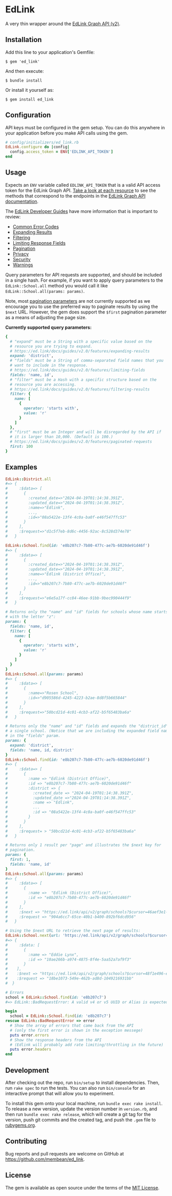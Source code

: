 # EdLink

A very thin wrapper around the [EdLink Graph API (v2)](https://ed.link/docs/api/v2.0/introduction).

## Installation

Add this line to your application's Gemfile:

    $ gem 'ed_link'

And then execute:

    $ bundle install

Or install it yourself as:

    $ gem install ed_link

## Configuration
API keys must be configured in the gem setup. You can do this anywhere in your application before you make API calls using the gem.

```ruby
# config/initializers/ed_link.rb
EdLink.configure do |config|
  config.access_token = ENV['EDLINK_API_TOKEN']
end
```

## Usage

Expects an `ENV` variable called `EDLINK_API_TOKEN` that is a valid API access token for the EdLink Graph API. [Take a look at each resource](https://github.com/membean/ed_link/tree/main/lib/ed_link) to see the methods that correspond to the endpoints in the [EdLink Graph API documentation](https://ed.link/docs/api/v2.0/introduction).

The [EdLink Developer Guides](https://ed.link/docs/guides/v2.0/introduction) have more information that is important to review:

- [Common Error Codes](https://ed.link/docs/api/v2.0/responses/errors)
- [Expanding Results](https://ed.link/docs/guides/v2.0/features/expanding-results)
- [Filtering](https://ed.link/docs/guides/v2.0/features/filtering-results)
- [Limiting Response Fields](https://ed.link/docs/guides/v2.0/features/limiting-fields)
- [Pagination](https://ed.link/docs/guides/v2.0/features/paginated-requests)
- [Privacy](https://ed.link/docs/guides/v2.0/security/privacy)
- [Security](https://ed.link/docs/guides/v2.0/security/data-security)
- [Warnings](https://ed.link/docs/api/v2.0/responses/warnings)


Query parameters for API requests are supported, and should be included in a single hash. For example, if you want to apply query parameters to the `EdLink::School.all` method you would call it like `EdLink::School.all(params: params)`.

Note, most [pagination parameters](https://ed.link/docs/guides/v2.0/features/paginated-requests) are not currently supported as we encourage you to use the preferred way to paginate results by using the `$next` URL. However, the gem does support the `$first` pagination parameter as a means of adjusting the page size.

**Currently supported query parameters:**

```ruby 
{
  # "expand" must be a String with a specific value based on the
  # resource you are trying to expand.
  # https://ed.link/docs/guides/v2.0/features/expanding-results
  expand: 'district',
  # "fields" must be a String of comma-separated field names that you
  # want to include in the response.
  # https://ed.link/docs/guides/v2.0/features/limiting-fields
  fields: 'name, id',
  # "filter" must be a Hash with a specific structure based on the
  # resource you are accessing.
  # https://ed.link/docs/guides/v2.0/features/filtering-results
  filter: {
    name: [
      {
        operator: 'starts with',
        value: 'r'
      }
    ]
  },
  # "first" must be an Integer and will be disregarded by the API if
  # it is larger than 10,000. (Default is 100.)
  # https://ed.link/docs/guides/v2.0/features/paginated-requests
  first: 100
}
```

## Examples

```ruby
EdLink::District.all
#=> {
#     :$data=> [
#       {
#         :created_date=>"2024-04-19T01:14:38.391Z",
#         :updated_date=>"2024-04-19T01:14:38.391Z",
#         :name=>"Edlink",
#         ...,
#         :id=>"08a5422e-13f4-4c0a-ba0f-e46f547ffc53"
#       }
#     ],
#     :$request=>"d1c5f7eb-8d6c-4456-92ac-8c528d374e78"
#   }
```

```ruby 
EdLink::School.find(id: 'e8b207c7-7b80-477c-ae7b-6020de91d46f')
#=> {
#     :$data=> [
#       {
#         :created_date=>"2024-04-19T01:14:38.391Z",
#         :updated_date=>"2024-04-19T01:14:38.391Z",
#         :name=>"Edlink (District Office)",
#         ...,
#         :id=>"e8b207c7-7b80-477c-ae7b-6020de91d46f"
#       }
#     ],
#     :$request=>"e6e5a17f-cc84-46ee-91bb-9bec990444f9"
#   }
```

```ruby 
# Returns only the "name" and "id" fields for schools whose name starts
# with the letter "z":
params: {
  fields: 'name, id',
  filter: {
    name: [
      {
        operator: 'starts with',
        value: 'r'
      }
    ]
  }
}
EdLink::School.all(params: params)
#=> {
#     :$data=> [
#       {
#         :name=>"Rosen School",
#         :id=>"d905586d-4245-4223-b2ae-8d8f5b665844"
#       }
#     ],
#     :$request=>"50bcd21d-4c01-4cb3-af22-b5f65483ba6a"
#   }
```

```ruby 
# Returns only the "name" and "id" fields and expands the "district_id" field for
# a single school. (Notice that we are including the expanded field name "district")
# in the "fields" param.
params: {
  expand: 'district',
  fields: 'name, id, district'
}
EdLink::School.find(id: 'e8b207c7-7b80-477c-ae7b-6020de91d46f')
#=> {
#     :$data=> [
#       {
#         :name => "Edlink (District Office)",
#         :id => "e8b207c7-7b80-477c-ae7b-6020de91d46f"
#         :district => {
#           :created_date => "2024-04-19T01:14:38.391Z",
#           :updated_date =>"2024-04-19T01:14:38.391Z",
#           :name => "Edlink",
#           ...
#           :id => "08a5422e-13f4-4c0a-ba0f-e46f547ffc53"
#         }
#       }
#     ],
#     :$request= > "50bcd21d-4c01-4cb3-af22-b5f65483ba6a"
#   }
```

```ruby 
# Returns only 1 result per "page" and illustrates the $next key for
# pagination.
params: {
  first: 1,
  fields: 'name, id'
}
EdLink::School.all(params: params)
#=> {
#     :$data=> [
#       {
#         :name =>  "Edlink (District Office)",
#         :id => "e8b207c7-7b80-477c-ae7b-6020de91d46f"
#       }
#     ],
#     :$next => "https://ed.link/api/v2/graph/schools?$cursor=46aef3e1-e9a7-4167-9da7-85999f34310e",
#     :$request => "904a6cc7-65ce-40b1-b400-892bf6dcd956"
#   }

# Using the $next URL to retrieve the next page of results:
EdLink::School.next(url: 'https://ed.link/api/v2/graph/schools?$cursor=46aef3e1-e9a7-4167-9da7-85999f34310e')
#=> {
#     :$data: [
#       {
#         :name => "Eddie Lynx",
#         :id => "10ae266b-a974-4875-8f4e-5aa52a7af9f3"
#       }
#    ],
#    :$next => "https://ed.link/api/v2/graph/schools?$cursor=48f1e496-e5b2-436d-a57d-df2451fa5f34",
#    :$request => "18be1073-549e-462b-ad8d-1049216931bb"
#  }
```

```ruby 
# Errors
school = EdLink::School.find(id: 'e8b207c7')
#=> EdLink::BadRequestError: A valid v4 or v5 UUID or Alias is expected for parameter 'school_id'. (1/1 errors)

begin
  school = EdLink::School.find(id: 'e8b207c7')
rescue EdLink::BadRequestError => error
  # Show the array of errors that came back from the API
  # (only the first error is shown in the exception messege)
  puts error.errors
  # Show the response headers from the API
  # (Edlink will probably add rate limiting/throttling in the future)
  puts error.headers 
end

```

## Development

After checking out the repo, run `bin/setup` to install dependencies. Then, run `rake spec` to run the tests. You can also run `bin/console` for an interactive prompt that will allow you to experiment.

To install this gem onto your local machine, run `bundle exec rake install`. To release a new version, update the version number in `version.rb`, and then run `bundle exec rake release`, which will create a git tag for the version, push git commits and the created tag, and push the `.gem` file to [rubygems.org](https://rubygems.org).

## Contributing

Bug reports and pull requests are welcome on GitHub at https://github.com/membean/ed_link.

## License

The gem is available as open source under the terms of the [MIT License](https://opensource.org/licenses/MIT).
